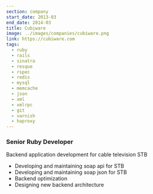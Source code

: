 ```yaml
---
section: company
start_date: 2013-03
end_date: 2014-03
title: Cubiware
image: ../images/companies/cubiware.png
link: https://cubiware.com
tags:
  - ruby
  - rails
  - sinatra
  - resque
  - rspec
  - redis
  - mysql
  - memcache
  - json
  - xml
  - xmlrpc
  - git
  - varnish
  - haproxy
---
```


### Senior Ruby Developer

Backend application development for cable television STB

  - Developing and maintaining soap api for STB
  - Developing and maintaining soap json for STB
  - Backend optimization
  - Designing new backend architecture
